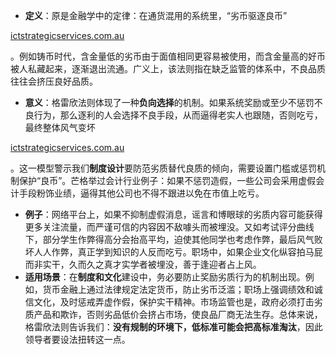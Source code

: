 - **定义**：原是金融学中的定律：在通货混用的系统里，“劣币驱逐良币”​

[ictstrategicservices.com.au](https://www.ictstrategicservices.com.au/2017/07/14/113-fantastic-thinking-tools-from-farnam-street/#:~:text=10)

。例如铸币时代，含金量低的劣币由于面值相同更容易被使用，而含金量高的好币被人私藏起来，逐渐退出流通。广义上，该法则指在缺乏监管的体系中，不良品质往往会挤压良好品质。

- **意义**：格雷欣法则体现了一种**负向选择**的机制。如果系统奖励或至少不惩罚不良行为，那么逐利的人会选择不良手段，从而逼得老实人也跟随，否则吃亏，最终整体风气变坏​

[ictstrategicservices.com.au](https://www.ictstrategicservices.com.au/2017/07/14/113-fantastic-thinking-tools-from-farnam-street/#:~:text=Gresham%E2%80%99s%20Law%2C%20named%20for%20the,oversight%20in%20order%20to%20prevent)

。这一模型警示我们**制度设计**要防范劣质替代良质的倾向，需要设置门槛或惩罚机制保护“良币”。芒格举过会计行业例子：如果不惩罚造假，一些公司会采用虚假会计手段粉饰业绩，逼得其他公司也不得不跟进以免在市值上吃亏。

- **例子**：网络平台上，如果不抑制虚假消息，谣言和博眼球的劣质内容可能获得更多关注流量，而严谨可信的内容因不敌噱头而被埋没。又如考试评分曲线下，部分学生作弊得高分会抬高平均，迫使其他同学也考虑作弊，最后风气败坏人人作弊，真正学到知识的人反而吃亏。职场中，如果企业文化纵容拍马屁而非实干，久而久之真才实学者被埋没，善于逢迎者占上风。
- **适用场景**：在**制度和文化**建设中，务必要防止奖励劣质行为的机制出现。例如，货币金融上通过法律规定法定货币，防止劣币泛滥；职场上强调绩效和诚信文化，及时惩戒弄虚作假，保护实干精神。市场监管也是，政府必须打击劣质产品和欺诈，否则劣品低价会挤占市场，使良品厂商无法生存。总体来说，格雷欣法则告诉我们：**没有规制的环境下，低标准可能会把高标准淘汰**，因此领导者要设法扭转这一点。